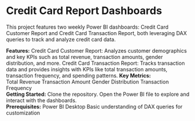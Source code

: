 # Credit Card Report Dashboards
This project features two weekly Power BI dashboards: Credit Card Customer Report and Credit Card Transaction Report, both leveraging DAX queries to track and analyze credit card data.

**Features:**
Credit Card Customer Report: Analyzes customer demographics and key KPIs such as total revenue, transaction amounts, gender distribution, and more.
Credit Card Transaction Report: Tracks transaction data and provides insights with KPIs like total transaction amounts, transaction frequency, and spending patterns.
**Key Metrics:**                                                                                                                                           
Total Revenue
Transaction Amount
Gender Distribution
Transaction Frequency                                                                                                                                            
**Getting Started:**
Clone the repository.
Open the Power BI file to explore and interact with the dashboards.                                                                                                  
**Prerequisites:**
Power BI Desktop
Basic understanding of DAX queries for customization
